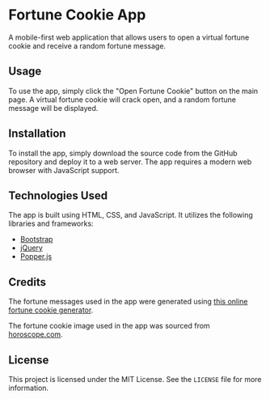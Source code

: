 # Fortune Cookie App

A mobile-first web application that allows users to open a virtual fortune cookie and receive a random fortune message.

## Usage

To use the app, simply click the "Open Fortune Cookie" button on the main page. A virtual fortune cookie will crack open, and a random fortune message will be displayed.

## Installation

To install the app, simply download the source code from the GitHub repository and deploy it to a web server. The app requires a modern web browser with JavaScript support.

## Technologies Used

The app is built using HTML, CSS, and JavaScript. It utilizes the following libraries and frameworks:

- [Bootstrap](https://getbootstrap.com/)
- [jQuery](https://jquery.com/)
- [Popper.js](https://popper.js.org/)

## Credits

The fortune messages used in the app were generated using [this online fortune cookie generator](https://www.fortunecookiemessage.com/).

The fortune cookie image used in the app was sourced from [horoscope.com](https://www.horoscope.com/).

## License

This project is licensed under the MIT License. See the `LICENSE` file for more information.

